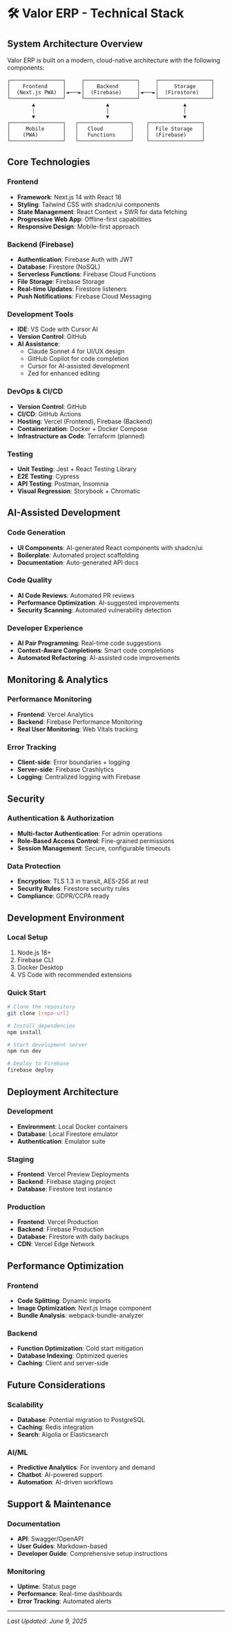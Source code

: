 # 🛠️ Valor ERP - Technical Stack

## System Architecture Overview

Valor ERP is built on a modern, cloud-native architecture with the following components:

```
┌─────────────────┐     ┌─────────────────┐     ┌─────────────────┐
│    Frontend     │     │    Backend      │     │     Storage     │
│  (Next.js PWA)  │◄───►│  (Firebase)     │◄───►│  (Firestore)    │
└─────────────────┘     └─────────────────┘     └─────────────────┘
        ▲                       ▲                        ▲
        │                       │                        │
        ▼                       ▼                        ▼
┌─────────────────┐   ┌─────────────────┐    ┌─────────────────┐
│     Mobile      │   │   Cloud         │    │  File Storage   │
│    (PWA)        │   │   Functions     │    │  (Firebase)     │
└─────────────────┘   └─────────────────┘    └─────────────────┘
```

## Core Technologies

### Frontend
- **Framework**: Next.js 14 with React 18
- **Styling**: Tailwind CSS with shadcn/ui components
- **State Management**: React Context + SWR for data fetching
- **Progressive Web App**: Offline-first capabilities
- **Responsive Design**: Mobile-first approach

### Backend (Firebase)
- **Authentication**: Firebase Auth with JWT
- **Database**: Firestore (NoSQL)
- **Serverless Functions**: Firebase Cloud Functions
- **File Storage**: Firebase Storage
- **Real-time Updates**: Firestore listeners
- **Push Notifications**: Firebase Cloud Messaging

### Development Tools
- **IDE**: VS Code with Cursor AI
- **Version Control**: GitHub
- **AI Assistance**:
  - Claude Sonnet 4 for UI/UX design
  - GitHub Copilot for code completion
  - Cursor for AI-assisted development
  - Zed for enhanced editing

### DevOps & CI/CD
- **Version Control**: GitHub
- **CI/CD**: GitHub Actions
- **Hosting**: Vercel (Frontend), Firebase (Backend)
- **Containerization**: Docker + Docker Compose
- **Infrastructure as Code**: Terraform (planned)

### Testing
- **Unit Testing**: Jest + React Testing Library
- **E2E Testing**: Cypress
- **API Testing**: Postman, Insomnia
- **Visual Regression**: Storybook + Chromatic

## AI-Assisted Development

### Code Generation
- **UI Components**: AI-generated React components with shadcn/ui
- **Boilerplate**: Automated project scaffolding
- **Documentation**: Auto-generated API docs

### Code Quality
- **AI Code Reviews**: Automated PR reviews
- **Performance Optimization**: AI-suggested improvements
- **Security Scanning**: Automated vulnerability detection

### Developer Experience
- **AI Pair Programming**: Real-time code suggestions
- **Context-Aware Completions**: Smart code completions
- **Automated Refactoring**: AI-assisted code improvements

## Monitoring & Analytics

### Performance Monitoring
- **Frontend**: Vercel Analytics
- **Backend**: Firebase Performance Monitoring
- **Real User Monitoring**: Web Vitals tracking

### Error Tracking
- **Client-side**: Error boundaries + logging
- **Server-side**: Firebase Crashlytics
- **Logging**: Centralized logging with Firebase

## Security

### Authentication & Authorization
- **Multi-factor Authentication**: For admin operations
- **Role-Based Access Control**: Fine-grained permissions
- **Session Management**: Secure, configurable timeouts

### Data Protection
- **Encryption**: TLS 1.3 in transit, AES-256 at rest
- **Security Rules**: Firestore security rules
- **Compliance**: GDPR/CCPA ready

## Development Environment

### Local Setup
1. Node.js 18+
2. Firebase CLI
3. Docker Desktop
4. VS Code with recommended extensions

### Quick Start
```bash
# Clone the repository
git clone [repo-url]

# Install dependencies
npm install

# Start development server
npm run dev

# Deploy to Firebase
firebase deploy
```

## Deployment Architecture

### Development
- **Environment**: Local Docker containers
- **Database**: Local Firestore emulator
- **Authentication**: Emulator suite

### Staging
- **Frontend**: Vercel Preview Deployments
- **Backend**: Firebase staging project
- **Database**: Firestore test instance

### Production
- **Frontend**: Vercel Production
- **Backend**: Firebase Production
- **Database**: Firestore with daily backups
- **CDN**: Vercel Edge Network

## Performance Optimization

### Frontend
- **Code Splitting**: Dynamic imports
- **Image Optimization**: Next.js Image component
- **Bundle Analysis**: webpack-bundle-analyzer

### Backend
- **Function Optimization**: Cold start mitigation
- **Database Indexing**: Optimized queries
- **Caching**: Client and server-side

## Future Considerations

### Scalability
- **Database**: Potential migration to PostgreSQL
- **Caching**: Redis integration
- **Search**: Algolia or Elasticsearch

### AI/ML
- **Predictive Analytics**: For inventory and demand
- **Chatbot**: AI-powered support
- **Automation**: AI-driven workflows

## Support & Maintenance

### Documentation
- **API**: Swagger/OpenAPI
- **User Guides**: Markdown-based
- **Developer Guide**: Comprehensive setup instructions

### Monitoring
- **Uptime**: Status page
- **Performance**: Real-time dashboards
- **Error Tracking**: Automated alerts

---
*Last Updated: June 9, 2025*
